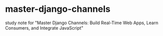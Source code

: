 # master-django-channels
study note for "Master Django Channels: Build Real-Time Web Apps, Learn Consumers, and Integrate JavaScript"
